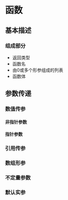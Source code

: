 # 函数
## 基本描述
### 组成部分
* 返回类型
* 函数名
* 由0或多个形参组成的列表
* 函数体

## 参数传递
### 数值传参
#### 非指针参数
#### 指针参数
### 引用传参
### 数组形参
### 不定量参数
### 默认实参